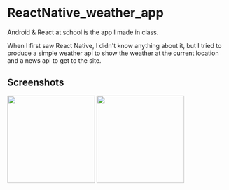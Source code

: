 # ReactNative_weather_app
<p>Android & React at school is the app I made in class.</p>
<p>When I first saw React Native, I didn't know anything about it, but I tried to produce a simple weather api to show the weather at the current location and a news api to get to the site.</p>

Screenshots
-----------

<div>
  <img width="200" src="https://user-images.githubusercontent.com/52943905/89004446-2d9dbf00-d33d-11ea-841e-567f4de8d6b9.png">
  <img width="200" src="https://user-images.githubusercontent.com/52943905/89004454-31314600-d33d-11ea-913e-4eb689d13c84.png">
</div>
